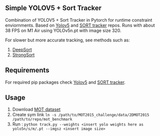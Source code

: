 ## Simple YOLOV5 + Sort Tracker

Combination of YOLOV5 + Sort Tracker in Pytorch for runtime constraint enviornments. Based on [Yolov5](https://github.com/ultralytics/yolov5) and [SORT tracker](https://github.com/abewley/sort) repos. Runs with about 38 FPS on M1 Air using YOLOv5n.pt with image size 320. 

For slower but more accurate tracking, see methods such as: 
    
1) [DeepSort](https://github.com/nwojke/deep_sort)     
2) [StrongSort](https://github.com/dyhBUPT/StrongSORT)

## Requirements 

For required pip packages check [Yolov5](https://github.com/ultralytics/yolov5) and [SORT tracker](https://github.com/abewley/sort). 

## Usage 
1) Download [MOT dataset](https://www.kaggle.com/datasets/kmader/mot2d-2015?resource=download)
2) Create sym link ```ln -s /path/to/MOT2015_challenge/data/2DMOT2015 /path/to/repo/mot_benchmark```
3) Run : ```python track.py --weights <insert yolo weights here as yolo5n/s/m/.pt --imgsz <insert image size>```



